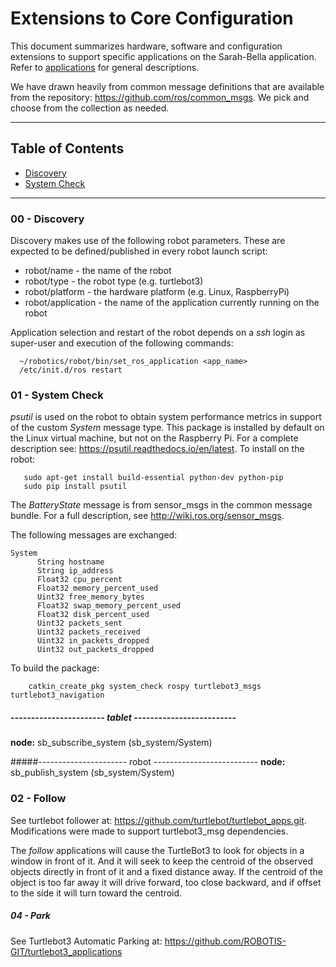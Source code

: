 # Extensions to Core Configuration

This document summarizes hardware, software and configuration extensions to support specific applications on the Sarah-Bella application.
Refer to [applications](http://github.com/chuckcoughlin/sarah-bella/tree/master/docs/applications.md) for general descriptions.

We have drawn heavily from common message definitions that are available from the repository: https://github.com/ros/common_msgs. We pick and choose from
the collection as needed.

***************************************************************
## Table of Contents <a id="table-of-contents"></a>
  * [Discovery](#discovery)
  * [System Check](#systemcheck)

*********************************************************
### 00 - Discovery <a id="discovery"></a>
Discovery makes use of the following robot parameters. These are
 expected to be defined/published in every robot launch script:

* robot/name  - the name of the robot
* robot/type  - the robot type (e.g. turtlebot3)
* robot/platform - the hardware platform (e.g. Linux, RaspberryPi)
* robot/application - the name of the application currently running on the robot

Application selection and restart of the robot depends on a *ssh* login as super-user and execution of the following commands:
```
  ~/robotics/robot/bin/set_ros_application <app_name>
  /etc/init.d/ros restart
```


### 01 - System Check <a id="systemcheck"></a>
*psutil* is used on the robot to obtain system performance metrics in support of the custom *System* message type. This package is installed by default on the Linux virtual machine, but not on the
Raspberry Pi. For a complete description see: https://psutil.readthedocs.io/en/latest. To install on the robot:
```
   sudo apt-get install build-essential python-dev python-pip
   sudo pip install psutil
```
The *BatteryState* message is from sensor_msgs in the common message bundle. For a full description, see
 http://wiki.ros.org/sensor_msgs.


The following messages are exchanged:

```
System
      String hostname
      String ip_address
      Float32 cpu_percent
      Float32 memory_percent_used
      Uint32 free_memory_bytes
      Float32 swap_memory_percent_used
      Float32 disk_percent_used
      Uint32 packets_sent
      Uint32 packets_received
      Uint32 in_packets_dropped
      Uint32 out_packets_dropped
```

 To build the package:
```
    catkin_create_pkg system_check rospy turtlebot3_msgs  turtlebot3_navigation
```
##### ----------------------- tablet -------------------------

**node:** sb_subscribe_system (sb_system/System)<br/>

#####---------------------- robot  --------------------------
**node:** sb_publish_system (sb_system/System)<br/>

### 02 - Follow <a id="follow"></a>
 See turtlebot follower at: https://github.com/turtlebot/turtlebot_apps.git. Modifications were made to support turtlebot3_msg dependencies.

 The *follow* applications will cause the TurtleBot3 to look for objects in a window in front of it. And it will seek to keep the centroid of the observed objects directly in front of it and a fixed distance away. If the centroid of the object is too far away it will drive forward, too close backward, and if offset to the side it will turn toward the centroid.

##### 04 - Park <a id="park"></a>
See Turtlebot3 Automatic Parking at: https://github.com/ROBOTIS-GIT/turtlebot3_applications
